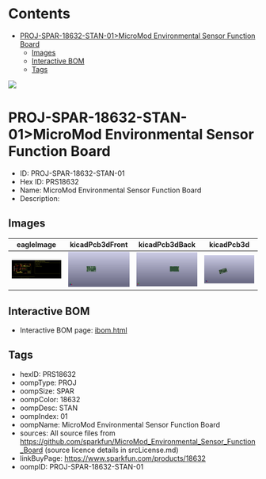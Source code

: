 



Contents
========

* [PROJ-SPAR-18632-STAN-01>MicroMod Environmental Sensor Function Board](#proj-spar-18632-stan-01micromod-environmental-sensor-function-board)
	* [Images](#images)
	* [Interactive BOM](#interactive-bom)
	* [Tags](#tags)
  
![][im]
# PROJ-SPAR-18632-STAN-01>MicroMod Environmental Sensor Function Board

- ID: PROJ-SPAR-18632-STAN-01
- Hex ID: PRS18632
- Name: MicroMod Environmental Sensor Function Board
- Description: 

## Images
  
  

|eagleImage|kicadPcb3dFront|kicadPcb3dBack|kicadPcb3d|
| :---: | :---: | :---: | :---: |
|[![eagleImage](eagleImage_140.png)](eagleImage_.png)|[![kicadPcb3dFront](kicadPcb3dFront_140.png)](kicadPcb3dFront_.png)|[![kicadPcb3dBack](kicadPcb3dBack_140.png)](kicadPcb3dBack_.png)|[![kicadPcb3d](kicadPcb3d_140.png)](kicadPcb3d_.png)|

## Interactive BOM

- Interactive BOM page: [ibom.html](kicad/bom/ibom.html)

## Tags

- hexID: PRS18632
- oompType: PROJ
- oompSize: SPAR
- oompColor: 18632
- oompDesc: STAN
- oompIndex: 01
- oompName: MicroMod Environmental Sensor Function Board
- sources: All source files from https://github.com/sparkfun/MicroMod_Environmental_Sensor_Function_Board (source licence details in srcLicense.md)
- linkBuyPage: https://www.sparkfun.com/products/18632
- oompID: PROJ-SPAR-18632-STAN-01



[im]: kicadPcb3d_450.png
